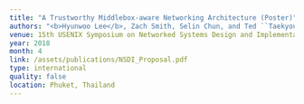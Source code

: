 ```yaml
---
title: "A Trustworthy Middlebox-aware Networking Architecture (Poster)"
authors: "<b>Hyunwoo Lee</b>, Zach Smith, Selin Chun, and Ted ``Taekyoung'' Kwon"
venue: 15th USENIX Symposium on Networked Systems Design and Implementation (NSDI '18)
year: 2018
month: 4
link: /assets/publications/NSDI_Proposal.pdf
type: international
quality: false
location: Phuket, Thailand
---
```


